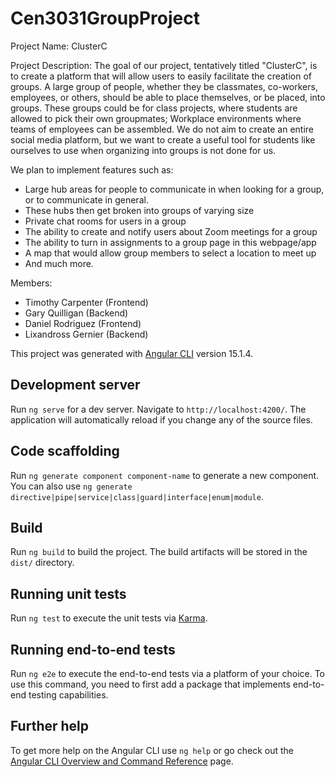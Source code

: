 # Cen3031GroupProject

Project Name: ClusterC

Project Description: The goal of our project, tentatively titled "ClusterC", is to create a platform that will allow users to easily facilitate the creation of groups. A large group of people, whether they be classmates, co-workers, employees, or others, should be able to place themselves, or be placed, into groups. These groups could be for class projects, where students are allowed to pick their own groupmates; Workplace environments where teams of employees can be assembled. We do not aim to create an entire social media platform, but we want to create a useful tool for students like ourselves to use when organizing into groups is not done for us. 

We plan to implement features such as:  
- Large hub areas for people to communicate in when looking for a group, or to communicate in general.
- These hubs then get broken into groups of varying size
- Private chat rooms for users in a group
- The ability to create and notify users about Zoom meetings for a group
- The ability to turn in assignments to a group page in this webpage/app
- A map that would allow group members to select a location to meet up
- And much more.

Members:  
 - Timothy Carpenter (Frontend)  
 - Gary Quilligan (Backend)  
 - Daniel Rodriguez (Frontend)  
 - Lixandross Gernier (Backend)  

This project was generated with [Angular CLI](https://github.com/angular/angular-cli) version 15.1.4.

## Development server

Run `ng serve` for a dev server. Navigate to `http://localhost:4200/`. The application will automatically reload if you change any of the source files.

## Code scaffolding

Run `ng generate component component-name` to generate a new component. You can also use `ng generate directive|pipe|service|class|guard|interface|enum|module`.

## Build

Run `ng build` to build the project. The build artifacts will be stored in the `dist/` directory.

## Running unit tests

Run `ng test` to execute the unit tests via [Karma](https://karma-runner.github.io).

## Running end-to-end tests

Run `ng e2e` to execute the end-to-end tests via a platform of your choice. To use this command, you need to first add a package that implements end-to-end testing capabilities.

## Further help

To get more help on the Angular CLI use `ng help` or go check out the [Angular CLI Overview and Command Reference](https://angular.io/cli) page.
